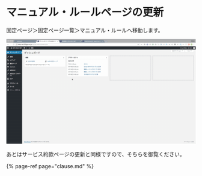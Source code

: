# マニュアル・ルールページの更新

固定ページ＞固定ページ一覧＞マニュアル・ルールへ移動します。

![](.gitbook/assets/2018-06-26-19.33.16.gif)

あとはサービス約款ページの更新と同様ですので、そちらを御覧ください。

{% page-ref page="clause.md" %}

